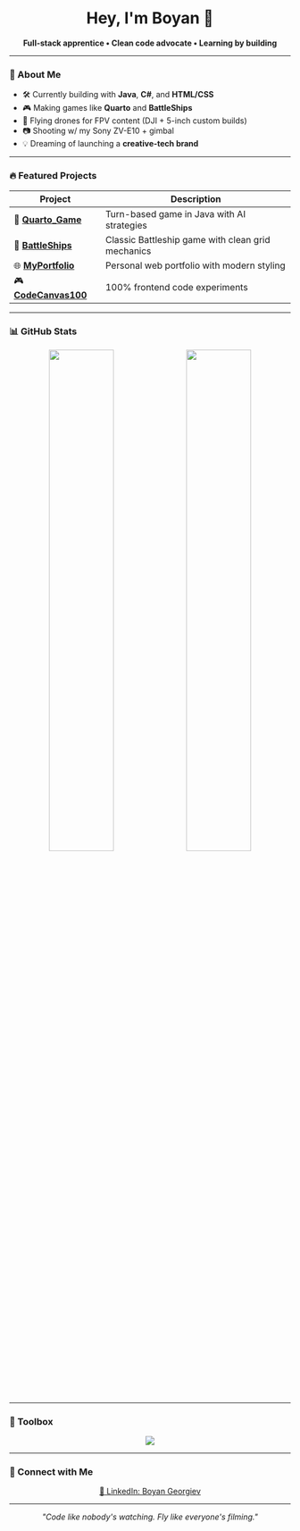 <h1 align="center">Hey, I'm Boyan 👾</h1>
<p align="center">
  <b>Full-stack apprentice • Clean code advocate • Learning by building</b>
</p>

---

### 🧠 About Me

- 🛠️ Currently building with **Java**, **C#**, and **HTML/CSS**
- 🎮 Making games like **Quarto** and **BattleShips**
- 🚁 Flying drones for FPV content (DJI + 5-inch custom builds)
- 📷 Shooting w/ my Sony ZV-E10 + gimbal
- 💡 Dreaming of launching a **creative-tech brand**

---

### 🔥 Featured Projects

| Project | Description |
|--------|-------------|
| 🎲 [**Quarto_Game**](https://github.com/bobyTopG/Quarto_Game) | Turn-based game in Java with AI strategies |
| 🚢 [**BattleShips**](https://github.com/bobyTopG/BattleShips) | Classic Battleship game with clean grid mechanics |
| 🌐 [**MyPortfolio**](https://github.com/bobyTopG/MyPortfolio) | Personal web portfolio with modern styling |
| 🎮 [**CodeCanvas100**](https://github.com/bobyTopG/CodeCanvas100) | 100% frontend code experiments |

---

### 📊 GitHub Stats

<p align="center">
  <img src="https://github-readme-stats.vercel.app/api?username=bobyTopG&show_icons=true&theme=tokyonight&hide_border=true" width="48%" />
  <img src="https://github-readme-stats.vercel.app/api/top-langs/?username=bobyTopG&layout=compact&theme=tokyonight&hide_border=true" width="48%" />
</p>

---

### 🧰 Toolbox

<p align="center">
  <img src="https://skillicons.dev/icons?i=java,cs,html,css,js,git,vscode,github,arduino" />
</p>

---

### 🔗 Connect with Me

<p align="center">
  <a href="https://www.linkedin.com/in/boyan-georgiev-08853329b" target="_blank">💼 LinkedIn: Boyan Georgiev</a>
</p>

---

<p align="center">
  <i>"Code like nobody's watching. Fly like everyone's filming."</i>
</p>

